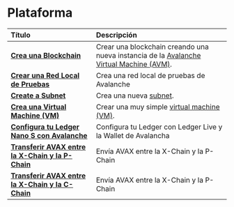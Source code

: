 # Plataforma

| Título| Descripción|
| :--- | :--- |
| [**Crea una Blockchain**](create-a-new-blockchain.md) | Crear una blockchain creando una nueva instancia de la [Avalanche Virtual Machine \(AVM\)](../../../learn/platform-overview/#exchange-chain-x-chain). |
| [**Crear una Red Local de Pruebas**](create-a-local-test-network.md) | Crea una red local de pruebas de Avalanche
| [**Create a Subnet**](create-a-subnet.md) | Crea una nueva [subnet](../../../learn/platform-overview/#subnets). |
| [**Crea una Virtual Machine \(VM\)**](create-a-virtual-machine-vm.md) | Crear una muy simple [virtual machine \(VM\)](../../../learn/platform-overview/#virtual-machines). |
| [**Configura tu Ledger Nano S con Avalanche**](setup-your-ledger-nano-s-with-avalanche.md) | Configura tu Ledger con Ledger Live y la Wallet de Avalancha |
| [**Transferir AVAX entre la X-Chain y la P-Chain**](transfer-avax-between-x-chain-and-p-chain.md) | Envía AVAX entre la X-Chain y la P-Chain |
| [**Transferir AVAX entre la X-Chain y la C-Chain**](https://github.com/ava-labs/avalanche-docs/tree/e5dbc74ad73488ae633c3ce49704b98e32e7d5c4/build/tutorials/platform/transfer-avax-between-x-chain-and-c-chain.md) | Envía AVAX entre la X-Chain y la P-Chain |

<!--stackedit_data:
eyJoaXN0b3J5IjpbMTkyMDY0MDE5M119
-->